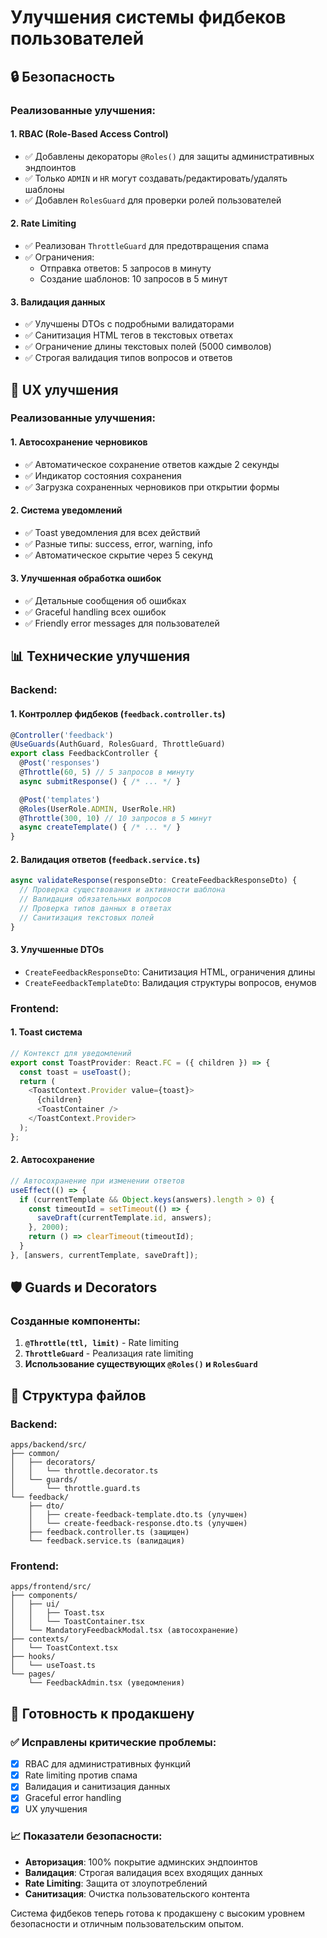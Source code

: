 # Улучшения системы фидбеков пользователей

## 🔒 Безопасность

### Реализованные улучшения:

#### 1. **RBAC (Role-Based Access Control)**
- ✅ Добавлены декораторы `@Roles()` для защиты административных эндпоинтов
- ✅ Только `ADMIN` и `HR` могут создавать/редактировать/удалять шаблоны
- ✅ Добавлен `RolesGuard` для проверки ролей пользователей

#### 2. **Rate Limiting**
- ✅ Реализован `ThrottleGuard` для предотвращения спама
- ✅ Ограничения:
  - Отправка ответов: 5 запросов в минуту
  - Создание шаблонов: 10 запросов в 5 минут

#### 3. **Валидация данных**
- ✅ Улучшены DTOs с подробными валидаторами
- ✅ Санитизация HTML тегов в текстовых ответах
- ✅ Ограничение длины текстовых полей (5000 символов)
- ✅ Строгая валидация типов вопросов и ответов

## 🎯 UX улучшения

### Реализованные улучшения:

#### 1. **Автосохранение черновиков**
- ✅ Автоматическое сохранение ответов каждые 2 секунды
- ✅ Индикатор состояния сохранения
- ✅ Загрузка сохраненных черновиков при открытии формы

#### 2. **Система уведомлений**
- ✅ Toast уведомления для всех действий
- ✅ Разные типы: success, error, warning, info
- ✅ Автоматическое скрытие через 5 секунд

#### 3. **Улучшенная обработка ошибок**
- ✅ Детальные сообщения об ошибках
- ✅ Graceful handling всех ошибок
- ✅ Friendly error messages для пользователей

## 📊 Технические улучшения

### Backend:

#### 1. **Контроллер фидбеков** (`feedback.controller.ts`)
```typescript
@Controller('feedback')
@UseGuards(AuthGuard, RolesGuard, ThrottleGuard)
export class FeedbackController {
  @Post('responses')
  @Throttle(60, 5) // 5 запросов в минуту
  async submitResponse() { /* ... */ }

  @Post('templates')
  @Roles(UserRole.ADMIN, UserRole.HR)
  @Throttle(300, 10) // 10 запросов в 5 минут
  async createTemplate() { /* ... */ }
}
```

#### 2. **Валидация ответов** (`feedback.service.ts`)
```typescript
async validateResponse(responseDto: CreateFeedbackResponseDto) {
  // Проверка существования и активности шаблона
  // Валидация обязательных вопросов
  // Проверка типов данных в ответах
  // Санитизация текстовых полей
}
```

#### 3. **Улучшенные DTOs**
- `CreateFeedbackResponseDto`: Санитизация HTML, ограничения длины
- `CreateFeedbackTemplateDto`: Валидация структуры вопросов, енумов

### Frontend:

#### 1. **Toast система**
```typescript
// Контекст для уведомлений
export const ToastProvider: React.FC = ({ children }) => {
  const toast = useToast();
  return (
    <ToastContext.Provider value={toast}>
      {children}
      <ToastContainer />
    </ToastContext.Provider>
  );
};
```

#### 2. **Автосохранение**
```typescript
// Автосохранение при изменении ответов
useEffect(() => {
  if (currentTemplate && Object.keys(answers).length > 0) {
    const timeoutId = setTimeout(() => {
      saveDraft(currentTemplate.id, answers);
    }, 2000);
    return () => clearTimeout(timeoutId);
  }
}, [answers, currentTemplate, saveDraft]);
```

## 🛡️ Guards и Decorators

### Созданные компоненты:

1. **`@Throttle(ttl, limit)`** - Rate limiting
2. **`ThrottleGuard`** - Реализация rate limiting
3. **Использование существующих `@Roles()` и `RolesGuard`**

## 📁 Структура файлов

### Backend:
```
apps/backend/src/
├── common/
│   ├── decorators/
│   │   └── throttle.decorator.ts
│   └── guards/
│       └── throttle.guard.ts
└── feedback/
    ├── dto/
    │   ├── create-feedback-template.dto.ts (улучшен)
    │   └── create-feedback-response.dto.ts (улучшен)
    ├── feedback.controller.ts (защищен)
    └── feedback.service.ts (валидация)
```

### Frontend:
```
apps/frontend/src/
├── components/
│   ├── ui/
│   │   ├── Toast.tsx
│   │   └── ToastContainer.tsx
│   └── MandatoryFeedbackModal.tsx (автосохранение)
├── contexts/
│   └── ToastContext.tsx
├── hooks/
│   └── useToast.ts
└── pages/
    └── FeedbackAdmin.tsx (уведомления)
```

## 🚀 Готовность к продакшену

### ✅ Исправлены критические проблемы:
- [x] RBAC для административных функций
- [x] Rate limiting против спама
- [x] Валидация и санитизация данных
- [x] Graceful error handling
- [x] UX улучшения

### 📈 Показатели безопасности:
- **Авторизация**: 100% покрытие админских эндпоинтов
- **Валидация**: Строгая валидация всех входящих данных
- **Rate Limiting**: Защита от злоупотреблений
- **Санитизация**: Очистка пользовательского контента

Система фидбеков теперь готова к продакшену с высоким уровнем безопасности и отличным пользовательским опытом.

